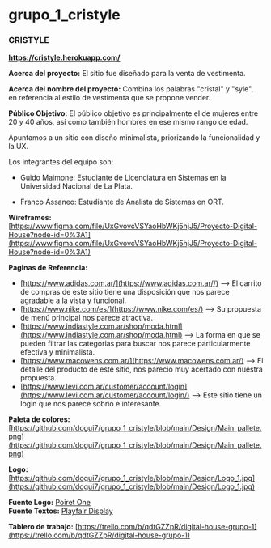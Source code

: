 # grupo_1_cristyle

### CRISTYLE

**https://cristyle.herokuapp.com/**

**Acerca del proyecto:** El sitio fue diseñado para la venta de vestimenta.

**Acerca del nombre del proyecto:** Combina los palabras "cristal" y "syle", en referencia al estilo de vestimenta que se propone vender.

**Público Objetivo:** El público objetivo es principalmente el de mujeres entre 20 y 40 años, así como también hombres en ese mismo rango de edad.

Apuntamos a un sitio con diseño minimalista, priorizando la funcionalidad y la UX.

Los integrantes del equipo son:

-   Guido Maimone: Estudiante de Licenciatura en Sistemas en la Universidad Nacional de La Plata.
    
-   Franco Assaneo: Estudiante de Analista de Sistemas en ORT.
    

**Wireframes:**  [https://www.figma.com/file/UxGvovcVSYaoHbWKj5hjJ5/Proyecto-Digital-House?node-id=0%3A1](https://www.figma.com/file/UxGvovcVSYaoHbWKj5hjJ5/Proyecto-Digital-House?node-id=0%3A1)

**Paginas de Referencia:**

-   [https://www.adidas.com.ar/](https://www.adidas.com.ar//)  --> El carrito de compras de este sitio tiene una disposición que nos parece agradable a la vista y funcional.
-   [https://www.nike.com/es/](https://www.nike.com/es/)  --> Su propuesta de menú principal nos parece atractiva.
-   [https://www.indiastyle.com.ar/shop/moda.html](https://www.indiastyle.com.ar/shop/moda.html)  --> La forma en que se pueden filtrar las categorias para buscar nos parece particularmente efectiva y minimalista.
-   [https://www.macowens.com.ar/](https://www.macowens.com.ar/)  --> El detalle del producto de este sitio, nos pareció muy acertado con nuestra propuesta.
-   [https://www.levi.com.ar/customer/account/login](https://www.levi.com.ar/customer/account/login/)  --> Este sitio tiene un login que nos parece sobrio e interesante.


**Paleta de colores:** [https://github.com/dogui7/grupo_1_cristyle/blob/main/Design/Main_pallete.png](https://github.com/dogui7/grupo_1_cristyle/blob/main/Design/Main_pallete.png)

**Logo:** [https://github.com/dogui7/grupo_1_cristyle/blob/main/Design/Logo_1.jpg](https://github.com/dogui7/grupo_1_cristyle/blob/main/Design/Logo_1.jpg)

**Fuente Logo:** [Poiret One](https://fonts.google.com/specimen/Poiret+One?query=poir&preview.text=CRISTYLE&preview.text_type=custom)  
**Fuente Textos:** [Playfair Display](https://fonts.google.com/specimen/Playfair+Display?query=playf)

**Tablero de trabajo:**  [https://trello.com/b/qdtGZZpR/digital-house-grupo-1](https://trello.com/b/qdtGZZpR/digital-house-grupo-1)
